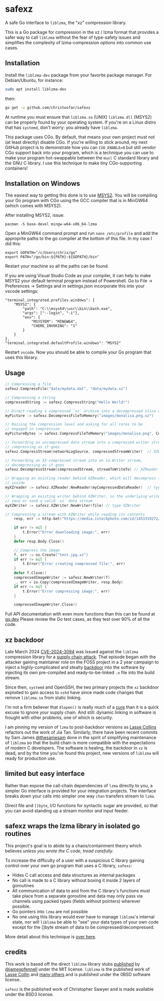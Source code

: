 # safexz

A safe Go interface to `liblzma`, the "xz" compression library.

This is a Go package for compression in the xz / lzma format that provides a safer way to call `liblzma`  without the fear of type-safety issues and simplifies the complexity of lzma-compression options into common use cases.

## Installation

Install the `liblzma-dev` package from your favorite package manager.  For Debian/Ubuntu, for instance:
```bash
sudo apt install liblzma-dev
```

then:
```bash
go get -u github.com/christoofar/safexz
```

At runtime you must ensure that `liblzma.so` (UNIX) `liblzma.dll` (MSYS2) can be properly found by your operating system.
If you're on a Linux distro that has `systemd`, don't worry: you already have `liblzma`.

This package uses CGo.  By default, that means your own project must not (at least directly) disable CGo.   If you're willing to
stick around, my next GitHub project is to demonstrate how you can `CGO_ENABLE=0` but still vendor CGo support back into your program,
which is a technique you can use to make your program hot-swappable between the `musl` C standard library and the GNU C library.  I
use this technique to make tiny CGo-supporting containers!

## Installation on Windows

The easiest way to getting this done is to use [MSYS2](https://www.msys2.org).  You will be compiling your Go program with CGo
using the GCC compiler that is in MinGW64 (which comes with MSYS2).

After installing MSYS2, issue:

```
pacman -S base-devel mingw-w64-x86_64-lzma
```

Open a MinGW64 command prompt and run `nano /etc/profile` and add the approprite paths to the go compiler at the bottom of this file.  In my case I did this:
```
export GOPATH="/c/Users/chris/go"
export PATH="/go/bin:${PATH}:${GOPATH}/bin"
```

Restart your machine so all the paths can be found.

If you are using Visual Studio Code as your compiler, it can help to make MSYS2 your default terminal program instead of Powershell.  Go to File -> Preferences -> Settings
and in settings.json incorporate this into your vscode settings:

```
"terminal.integrated.profiles.windows": {
    "MSYS2": {
        "path": "C:\\msys64\\usr\\bin\\bash.exe",
        "args": ["--login", "-i"],
        "env": {
            "MSYSTEM": "MINGW64",
            "CHERE_INVOKING": "1"
        }
    }
},
"terminal.integrated.defaultProfile.windows": "MSYS2"
```

Restart `vscode`.   Now you should be able to compile your Go program that uses this library.

## Usage

```go
// Compressing a file
safexz.CompressFile("data/mydata.dat", "data/mydata.xz")

// Compressing a string
compressedString := safexz.CompressString("Hello World!")

// Direct-reading a compressed `xz` archive into a decompressed slice of bytes
myPicture := safexz.DecompressFileToMemory("images/monalisa.png.xz")

// Raising the compression level and asking for all cores to be
// engaged in compression
myPictureBytes := safexz.CompressFileToMemory("images/monalisa.png", CompressionFullPowerBetter)

// Forwarding an uncompressed data stream into a compressed writer stream,
// compressing as it goes
safexz.CompressStream(networkLogSource, compressedStreamWriter)  // XZWriter is the writer

// Forwarding an XZ-compressed stream into an io.Writer stream,
// decompressing as it goes
safexz.DecompressStream(compressedStream, streamToWriteTo) // XZReader is the reader

// Wrapping an existing reader behind XZReader, which will decompress the xz/lzma stream
// inside
myXZreader := safexz.XZReader.NewReader(myCompressedDataReader)  // type XZReader

// Wrapping an existing writer behind XZWriter, so the underlying writer sees and will
// save or send a valid `xz` data stream
myXZWriter := safexz.XZWriter.NewWriter(file) // type XZWriter

// Compressing a stream with XZWriter while reading its contents
	resp, err := http.Get("https://media.istockphoto.com/id/1453319272/photo/columbus-ohio-usa-skyline-on-the-scioto-river.jpg?s=2048x2048&w=is&k=20&c=tgQ4HAX-dX7A1XTanxHMrkFOg5Fpa2kW87m96JKLcUM=")

	if err != nil {
		t.Error("Error downloading image:", err)
	}
	defer resp.Body.Close()

	// Compress the image
	f, err := os.Create("test.jpg.xz")
	if err != nil {
		t.Error("Error creating compressed file:", err)
	}
	defer f.Close()
	compressedImageWriter := safexz.NewWriter(f)
	_, err = io.Copy(compressedImageWriter, resp.Body)
	if err != nil {
		t.Error("Error compressing image:", err)
	}

	compressedImageWriter.Close()
```

Full API documentation with even more functions than this can be found at [go.dev](https://pkg.go.dev/github.com/christoofar/safexz#pkg-functions)   Please review the Go test cases, as they test over 90% of all the code.

## xz backdoor

Late March 2024 [CVE-2024-3094](https://research.swtch.com/xz-timeline) was issued against the `liblzma` compression library for a [supply chain attack](https://www.crowdstrike.com/cybersecurity-101/cyberattacks/supply-chain-attacks/). That episode began with the attacker gaining maintainer role on the FOSS project in a 2 year campaign to inject a highly-complicated and stealty [backdoor](<https://en.wikipedia.org/wiki/Backdoor_(computing)>) into the software by injecting its own pre-compiled and ready-to-be-linked `.o` file into the build stream.

Since then, `systemd` and OpenSSH, the two primary projects the `xz` backdoor exploited to gain access to `sshd` have since made code changes that remove `liblzma.so` from static linking.

I'm not a firm believer that `dlopen()` is really much of a [cure](https://github.com/golang/go/issues/58548) than it is a quick excuse to ignore your supply chain. And still: dynamic linking in software is frought with other problems, one of which is security.

I am pinning my version of `lzma` to post-backdoor versions as [Lasse Collins](https://tukaani.org/contact.html) refactors out the work of Jia Tan. Similarly, there have been recent commits by Sam James [@thesamesam](https://github.com/thesamesam) done in the spirit of simplifying maintenance of `liblzma` so that the build chain is more compatible with the expectations of modern C developers. The software is healing, the backdoor in `xz` is dead, and by the time you've found this project, new versions of `liblzma` will ready for production use.

## limited but easy interface

Rather than expose the call-chain dependencies of `lzma` directly to you, a simpler Go interface is provided for your integration projects. The interface breaks down your calls into simpler one way `chan` transfers stream to `lzma`.

Direct file and `[]byte`, I/O functions for syntactic sugar are provided, so that you can avoid standing up a stream monitor and input feeder.

## safexz wraps the lzma library in isolated go routines

This project's goal is to abide by a chaos/containment theory which believes _unless you wrote the C code, tread carefully_.

To increase the difficulty of a user with a suspicious C library gaining control over your own go program that uses a C library, `safexz`:

- Hides C call access and data structures as internal packages
- No call is made to a C library without boxing it inside 2 layers of goroutines
- All communication of data to and from the C library's functions must take place from a separate goroutine and data may only pass via channels using packed types (fields without pointers) wherever possible.
- Go pointers into `lzma` are not possible
- No one using this library would ever have to manage `liblzma`'s internal state, nor will `liblzma` be able to "see" your data types of your own code except for the []byte stream of data to be compressed/decompressed.

More detail about this technique is [over here](https://gist.github.com/christoofar/880b4bcf3018f4681bb71bfdf1c16a6a).

## credits

This work is based off the direct `liblzma` library stubs [published](https://github.com/jamespfennell/xz) by [@jamespfennell](https://github.com/jamespfennell/xz) under the MIT license. `liblzma` is the published work of [Lasse Collin](https://git.tukaani.org/?p=xz.git;a=blob_plain;f=AUTHORS;hb=fcbd0d199933a69713cb293cbd7409a757d854cd) and [many others](https://git.tukaani.org/?p=xz.git;a=blob;f=THANKS;h=7d2d4fe82ad8ab14161d1bacd8ef3437fe51634d;hb=fcbd0d199933a69713cb293cbd7409a757d854cd) and is published under the 0BSD software license.

`safexz` is the published work of Christopher Sawyer and is made available under the BSD3 license.
